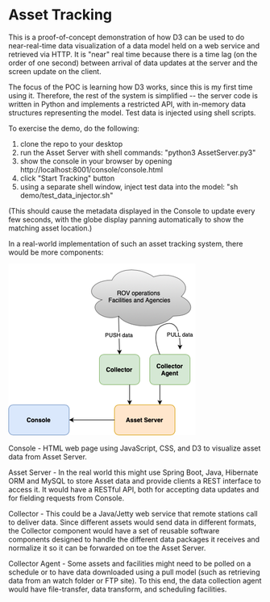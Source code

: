 # Asset Tracking

This is a proof-of-concept demonstration of how D3 can be used to do near-real-time data visualization
of a data model held on a web service and retrieved via HTTP. It is "near" real time because there is a time lag
(on the order of one second) between arrival of data updates at the server and the screen update on the client.

The focus of the POC is learning how D3 works, since this is my first time using it. Therefore, the rest of the system
is simplified -- the server code is written in Python and implements a restricted API, with in-memory data structures
representing the model. Test data is injected using shell scripts.

To exercise the demo, do the following:
1. clone the repo to your desktop
1. run the Asset Server with shell commands: "python3 AssetServer.py3"
1. show the console in your browser by opening http://localhost:8001/console/console.html
1. click "Start Tracking" button
1. using a separate shell window, inject test data into the model: "sh demo/test_data_injector.sh"

(This should cause the metadata displayed in the Console to update every few seconds,
with the globe display panning automatically to show the matching asset location.)

In a real-world implementation of such an asset tracking system, there would be more components:

![Production Architecture](./diagrams/prod-architecture.png)

Console - HTML web page using JavaScript, CSS, and D3 to visualize asset data from Asset Server.

Asset Server - In the real world this might use Spring Boot, Java, Hibernate ORM and MySQL to store Asset data
and provide clients a REST interface to access it. It would have a RESTful API, both for accepting data updates
and for fielding requests from Console.

Collector - This could be a Java/Jetty web service that remote stations call to deliver data. Since different
assets would send data in different formats, the Collector component would have a set of reusable software
components designed to handle the different data packages it receives and normalize it so it can be forwarded
on toe the Asset Server.

Collector Agent - Some assets and facilities might need to be polled on a schedule or to have data downloaded
using a pull model (such as retrieving data from an watch folder or FTP site). To this end, the data collection
agent would have file-transfer, data transform, and scheduling facilities.
